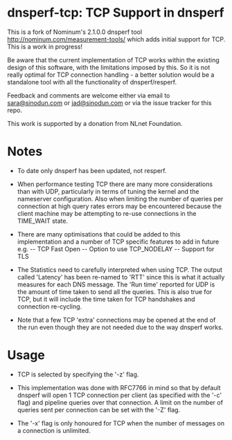 # dnsperf-tcp: TCP Support in dnsperf

This is a fork of Nominum's 2.1.0.0 dnsperf tool 
http://nominum.com/measurement-tools/
which adds initial support for TCP. This is a work in progress!

Be aware that the current implementation of TCP works within the existing design
of this software, with the limitations imposed by this. So it is not really 
optimal for TCP connection handling - a better solution would be a standalone
tool with all the functionality of dnsperf/resperf.

Feedback and comments are welcome either via email to 
sara@sinodun.com or jad@sinodun.com or via the issue tracker for this repo.

This work is supported by a donation from NLnet Foundation.

# Notes

- To date only dnsperf has been updated, not resperf.

- When performance testing TCP there are many more considerations than with UDP,
  particularly in terms of tuning the kernel and the nameserver configuration.
  Also when limiting the number of queries per connection at high query rates
  errors may be encountered because the client machine may be attempting to 
  re-use connections in the TIME_WAIT state.

- There are many optimisations that could be added to this implementation and a 
  number of TCP specific features to add in future e.g.
  -- TCP Fast Open
  -- Option to use TCP_NODELAY
  -- Support for TLS

- The Statistics need to carefully interpreted when using TCP. The output called
  'Latency' has been re-named to 'RTT' since this is what it actually measures
  for each DNS message. The 'Run time' reported for UDP is the amount of time 
  taken to send all the queries. This is also true for TCP, but it will include
  the time taken for TCP handshakes and connection re-cycling.

- Note that a few TCP 'extra' connections may be opened at the end of the run
 even though they are not needed due to the way dnsperf works.

# Usage

- TCP is selected by specifying the '-z' flag. 

- This implementation was done with RFC7766 in mind so that by default dnsperf
  will open 1 TCP connection per client (as specified with the '-c' flag) and 
  pipeline queries over that connection. A limit on the number of queries sent
  per connection can be set with the '-Z' flag.

- The '-x' flag is only honoured for TCP when the number of messages on a 
  connection is unlimited.
